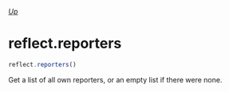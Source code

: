 *[Up](../reflection.md)*

# reflect.reporters

```js
reflect.reporters()
```

Get a list of all own reporters, or an empty list if there were none.

